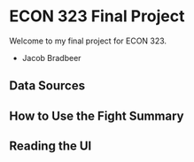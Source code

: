 # ECON 323 Final Project
Welcome to my final project for ECON 323. 

- Jacob Bradbeer

## Data Sources
## How to Use the Fight Summary
## Reading the UI

